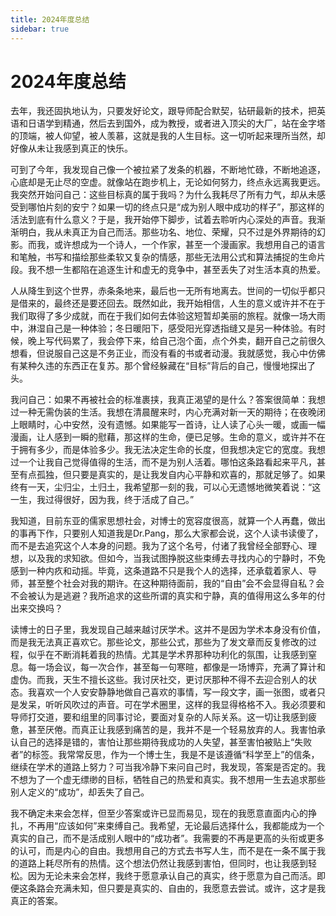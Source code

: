 ```yaml
---
title: 2024年度总结
sidebar: true
---
```


# 2024年度总结

<ClientOnly>
<title-pv/>
</ClientOnly>


去年，我还固执地认为，只要发好论文，跟导师配合默契，钻研最新的技术，把英语和日语学到精通，然后去到国外，成为教授，或者进入顶尖的大厂，站在金字塔的顶端，被人仰望，被人羡慕，这就是我的人生目标。这一切听起来理所当然，却好像从未让我感到真正的快乐。

可到了今年，我发现自己像一个被拉紧了发条的机器，不断地忙碌，不断地追逐，心底却是无止尽的空虚。就像站在跑步机上，无论如何努力，终点永远离我更远。我突然开始问自己：这些目标真的属于我吗？为什么我耗尽了所有力气，却从未感受到哪怕片刻的安宁？如果一切的终点只是“成为别人眼中成功的样子”，那这样的活法到底有什么意义？于是，我开始停下脚步，试着去聆听内心深处的声音。我渐渐明白，我从未真正为自己而活。那些功名、地位、荣耀，只不过是外界期待的幻影。而我，或许想成为一个诗人，一个作家，甚至一个漫画家。我想用自己的语言和笔触，书写和描绘那些柔软又复杂的情感，那些无法用公式和算法捕捉的生命片段。我不想一生都陷在追逐生计和虚无的竞争中，甚至丢失了对生活本真的热爱。

人从降生到这个世界，赤条条地来，最后也一无所有地离去。世间的一切似乎都只是借来的，最终还是要还回去。既然如此，我开始相信，人生的意义或许并不在于我们取得了多少成就，而在于我们如何去体验这短暂却美丽的旅程。就像一场大雨中，淋湿自己是一种体验；冬日暖阳下，感受阳光穿透指缝又是另一种体验。有时候，晚上写代码累了，我会停下来，给自己泡个面，点个外卖，翻开自己之前很久想看，但说服自己这是不务正业，而没有看的书或者动漫。我就感觉，我心中仿佛有某种久违的东西正在复苏。那个曾经躲藏在“目标”背后的自己，慢慢地探出了头。

我问自己：如果不再被社会的标准裹挟，我真正渴望的是什么？答案很简单：我想过一种无需伪装的生活。我想在清晨醒来时，内心充满对新一天的期待；在夜晚闭上眼睛时，心中安然，没有遗憾。如果能写一首诗，让人读了心头一暖，或画一幅漫画，让人感到一瞬的慰藉，那这样的生命，便已足够。生命的意义，或许并不在于拥有多少，而是体验多少。我无法决定生命的长度，但我想决定它的宽度。我想过一个让我自己觉得值得的生活，而不是为别人活着。哪怕这条路看起来平凡，甚至有点孤独，但只要是真实的，是让我发自内心平静和欢喜的，那就足够了。如果终有一天，尘归尘，土归土，我希望那一刻的我，可以心无遗憾地微笑着说：“这一生，我过得很好，因为我，终于活成了自己。”

我知道，目前东亚的儒家思想社会，对博士的宽容度很高，就算一个人再蠢，做出的事再下作，只要别人知道我是Dr.Pang，那么大家都会说，这个人读书读傻了，而不是去追究这个人本身的问题。我为了这个名号，付诸了我曾经全部野心、理想，以及我的求知欲。但如今，当我试图挣脱这些束缚去寻找内心的宁静时，不免感到一种内疚和动摇。毕竟，这条道路不只是我个人的选择，还承载着家人、导师，甚至整个社会对我的期许。在这种期待面前，我的“自由”会不会显得自私？会不会被认为是逃避？我所追求的这些所谓的真实和宁静，真的值得用这么多年的付出来交换吗？

读博士的日子里，我发现自己越来越讨厌学术。这并不是因为学术本身没有价值，而是我无法真正喜欢它。那些论文，那些公式，那些为了发文章而反复修改的过程，似乎在不断消耗着我的热情。尤其是学术界那种功利化的氛围，让我感到窒息。每一场会议，每一次合作，甚至每一句寒暄，都像是一场博弈，充满了算计和虚伪。而我，天生不擅长这些。我讨厌社交，更讨厌那种不得不去迎合别人的状态。我喜欢一个人安安静静地做自己喜欢的事情，写一段文字，画一张图，或者只是发呆，听听风吹过的声音。可在学术圈里，这样的我显得格格不入。我必须要和导师打交道，要和组里的同事讨论，要面对复杂的人际关系。这一切让我感到疲惫，甚至厌倦。而真正让我感到痛苦的是，我并不是一个轻易放弃的人。我害怕承认自己的选择是错的，害怕让那些期待我成功的人失望，甚至害怕被贴上“失败者”的标签。我常常反思，作为一个博士生，我是不是该遵循“科学至上”的信条，继续在学术的道路上努力？可当我冷静下来问自己时，我发现，答案是否定的。我不想为了一个虚无缥缈的目标，牺牲自己的热爱和真实。我不想用一生去追求那些别人定义的“成功”，却丢失了自己。

我不确定未来会怎样，但至少答案或许已显而易见，现在的我愿意直面内心的挣扎，不再用“应该如何”来束缚自己。我希望，无论最后选择什么，我都能成为一个真实的自己，而不是活成别人眼中的“成功者”。我需要的不再是更高的头衔或更多的认可，而是内心的自由。我想用自己的方式去书写人生，而不是在一条不属于我的道路上耗尽所有的热情。这个想法仍然让我感到害怕，但同时，也让我感到轻松。因为无论未来会怎样，我终于愿意承认自己的真实，终于愿意为自己而活。即便这条路会充满未知，但只要是真实的、自由的，我愿意去尝试。或许，这才是我真正的答案。


<ClientOnly>
  <leave/>
</ClientOnly/>